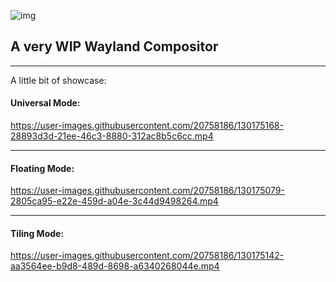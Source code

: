 ![img](https://github.com/PolyMeilex/Anodium/assets/20758186/970cc148-36b7-4ffc-8335-d6de77ee1fec)


## A very WIP Wayland Compositor
---

A little bit of showcase:

#### Universal Mode: 
https://user-images.githubusercontent.com/20758186/130175168-28893d3d-21ee-46c3-8880-312ac8b5c6cc.mp4

---
#### Floating Mode:
https://user-images.githubusercontent.com/20758186/130175079-2805ca95-e22e-459d-a04e-3c44d9498264.mp4

---
#### Tiling Mode: 
https://user-images.githubusercontent.com/20758186/130175142-aa3564ee-b9d8-489d-8698-a6340268044e.mp4



